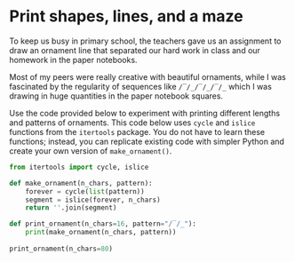 # Print shapes, lines, and a maze

To keep us busy in primary school, the teachers gave us an assignment 
to draw an ornament line that separated our hard work in class 
and our homework in the paper notebooks.

Most of my peers were really creative with beautiful ornaments, 
while I was fascinated by the regularity of sequences like `/‾/_/‾/_/‾/_`
which I was drawing in huge quantities in the paper notebook squares.

Use the code provided below to experiment with printing different lengths and patterns of ornaments. 
This code below uses `cycle` and `islice` functions from the `itertools` package.
You do not have to learn these functions; instead, you can replicate existing code 
with simpler Python and create your own version of `make_ornament()`.

```python
from itertools import cycle, islice

def make_ornament(n_chars, pattern):
    forever = cycle(list(pattern))
    segment = islice(forever, n_chars)
    return ''.join(segment)

def print_ornament(n_chars=16, pattern="/‾/_"):
    print(make_ornament(n_chars, pattern))
    
print_ornament(n_chars=80)
```

<Editor id="i-draw" />
